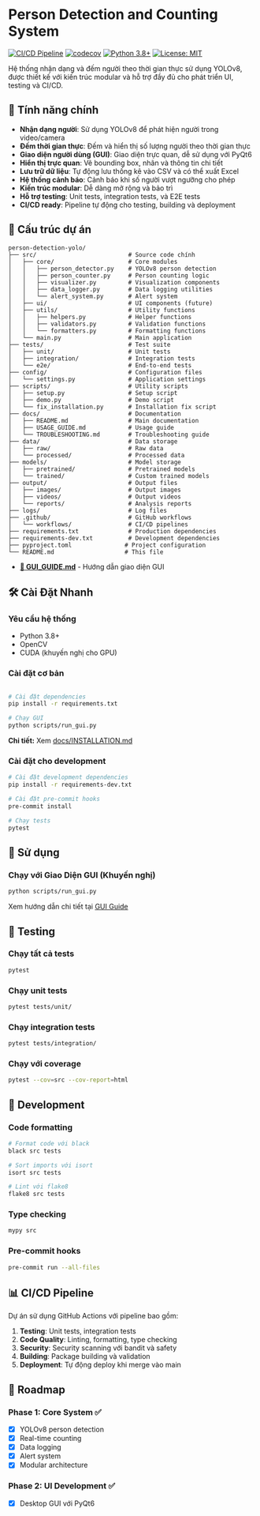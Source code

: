 # Person Detection and Counting System

[![CI/CD Pipeline](https://github.com/yourusername/person-detection-yolo/workflows/CI/CD%20Pipeline/badge.svg)](https://github.com/yourusername/person-detection-yolo/actions)
[![codecov](https://codecov.io/gh/yourusername/person-detection-yolo/branch/main/graph/badge.svg)](https://codecov.io/gh/yourusername/person-detection-yolo)
[![Python 3.8+](https://img.shields.io/badge/python-3.8+-blue.svg)](https://www.python.org/downloads/)
[![License: MIT](https://img.shields.io/badge/License-MIT-yellow.svg)](https://opensource.org/licenses/MIT)

Hệ thống nhận dạng và đếm người theo thời gian thực sử dụng YOLOv8, được thiết kế với kiến trúc modular và hỗ trợ đầy đủ cho phát triển UI, testing và CI/CD.

## 🚀 Tính năng chính

-   **Nhận dạng người**: Sử dụng YOLOv8 để phát hiện người trong video/camera
-   **Đếm thời gian thực**: Đếm và hiển thị số lượng người theo thời gian thực
-   **Giao diện người dùng (GUI)**: Giao diện trực quan, dễ sử dụng với PyQt6
-   **Hiển thị trực quan**: Vẽ bounding box, nhãn và thông tin chi tiết
-   **Lưu trữ dữ liệu**: Tự động lưu thống kê vào CSV và có thể xuất Excel
-   **Hệ thống cảnh báo**: Cảnh báo khi số người vượt ngưỡng cho phép
-   **Kiến trúc modular**: Dễ dàng mở rộng và bảo trì
-   **Hỗ trợ testing**: Unit tests, integration tests, và E2E tests
-   **CI/CD ready**: Pipeline tự động cho testing, building và deployment

## 📁 Cấu trúc dự án

```
person-detection-yolo/
├── src/                          # Source code chính
│   ├── core/                     # Core modules
│   │   ├── person_detector.py    # YOLOv8 person detection
│   │   ├── person_counter.py     # Person counting logic
│   │   ├── visualizer.py         # Visualization components
│   │   ├── data_logger.py        # Data logging utilities
│   │   └── alert_system.py       # Alert system
│   ├── ui/                       # UI components (future)
│   ├── utils/                    # Utility functions
│   │   ├── helpers.py            # Helper functions
│   │   ├── validators.py         # Validation functions
│   │   └── formatters.py         # Formatting functions
│   └── main.py                   # Main application
├── tests/                        # Test suite
│   ├── unit/                     # Unit tests
│   ├── integration/              # Integration tests
│   └── e2e/                      # End-to-end tests
├── config/                       # Configuration files
│   └── settings.py               # Application settings
├── scripts/                      # Utility scripts
│   ├── setup.py                  # Setup script
│   ├── demo.py                   # Demo script
│   └── fix_installation.py       # Installation fix script
├── docs/                         # Documentation
│   ├── README.md                 # Main documentation
│   ├── USAGE_GUIDE.md            # Usage guide
│   └── TROUBLESHOOTING.md        # Troubleshooting guide
├── data/                         # Data storage
│   ├── raw/                      # Raw data
│   └── processed/                # Processed data
├── models/                       # Model storage
│   ├── pretrained/               # Pretrained models
│   └── trained/                  # Custom trained models
├── output/                       # Output files
│   ├── images/                   # Output images
│   ├── videos/                   # Output videos
│   └── reports/                  # Analysis reports
├── logs/                         # Log files
├── .github/                      # GitHub workflows
│   └── workflows/                # CI/CD pipelines
├── requirements.txt              # Production dependencies
├── requirements-dev.txt          # Development dependencies
├── pyproject.toml               # Project configuration
└── README.md                    # This file
```

-   **[🎨 GUI_GUIDE.md](docs/GUI_GUIDE.md)** - Hướng dẫn giao diện GUI

## 🛠️ Cài Đặt Nhanh

### Yêu cầu hệ thống

-   Python 3.8+
-   OpenCV
-   CUDA (khuyến nghị cho GPU)

### Cài đặt cơ bản

```bash

# Cài đặt dependencies
pip install -r requirements.txt

# Chạy GUI
python scripts/run_gui.py
```

**Chi tiết:** Xem [docs/INSTALLATION.md](docs/INSTALLATION.md)

### Cài đặt cho development

```bash
# Cài đặt development dependencies
pip install -r requirements-dev.txt

# Cài đặt pre-commit hooks
pre-commit install

# Chạy tests
pytest
```

## 🚀 Sử dụng

### Chạy với Giao Diện GUI (Khuyến nghị)

```bash
python scripts/run_gui.py
```

Xem hướng dẫn chi tiết tại [GUI Guide](docs/GUI_GUIDE.md)

## 🧪 Testing

### Chạy tất cả tests

```bash
pytest
```

### Chạy unit tests

```bash
pytest tests/unit/
```

### Chạy integration tests

```bash
pytest tests/integration/
```

### Chạy với coverage

```bash
pytest --cov=src --cov-report=html
```

## 🔧 Development

### Code formatting

```bash
# Format code với black
black src tests

# Sort imports với isort
isort src tests

# Lint với flake8
flake8 src tests
```

### Type checking

```bash
mypy src
```

### Pre-commit hooks

```bash
pre-commit run --all-files
```

## 📊 CI/CD Pipeline

Dự án sử dụng GitHub Actions với pipeline bao gồm:

1. **Testing**: Unit tests, integration tests
2. **Code Quality**: Linting, formatting, type checking
3. **Security**: Security scanning với bandit và safety
4. **Building**: Package building và validation
5. **Deployment**: Tự động deploy khi merge vào main

## 🎯 Roadmap

### Phase 1: Core System ✅

-   [x] YOLOv8 person detection
-   [x] Real-time counting
-   [x] Data logging
-   [x] Alert system
-   [x] Modular architecture

### Phase 2: UI Development ✅

-   [x] Desktop GUI với PyQt6
